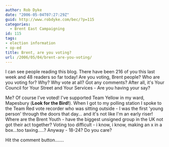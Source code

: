 ```yaml
---
author: Rob Dyke
date: "2006-05-04T07:27:29Z"
guid: http://www.robdyke.com/bec/?p=115
categories:
  - Brent East Campaigning
id: 115
tags:
- election information
- op-ed
title: Brent, are you voting?
url: /2006/05/04/brent-are-you-voting/
---
```

I can see people reading this blog. There have been 216 of you this last week and 48 readers so far today! Are you voting, Brent people? Who are you voting for? Why? Why vote at all? Got any comments? After all, it's Your Council for Your Street and Your Services - Are you having your say?

Me? Of course I've voted! I've supported Team Yellow in my ward, Mapesbury (**Look for the Bird!**). When I got to my polling station I spoke to the Team Red vote recorder who was sitting outside - I was the first 'young person' through the doors that day... and it's not like I'm an early riser! Where are the Brent Youth - have the biggest unsigned group in the UK not got their act together? Voting too difficult - i know, i know, making an x in a box...too taxing.....? Anyway - 18-24? Do you care?

Hit the comment button.......